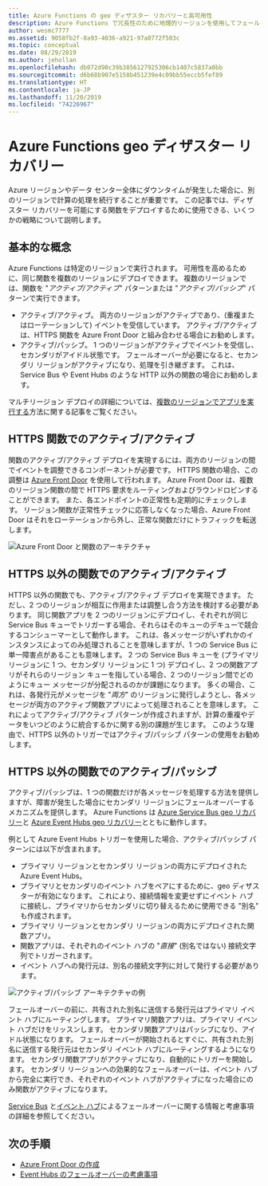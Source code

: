 ```yaml
---
title: Azure Functions の geo ディザスター リカバリーと高可用性
description: Azure Functions で冗長性のために地理的リージョンを使用してフェールオーバーする方法。
author: wesmc7777
ms.assetid: 9058fb2f-8a93-4036-a921-97a0772f503c
ms.topic: conceptual
ms.date: 08/29/2019
ms.author: jehollan
ms.openlocfilehash: db072d90c39b3856127925306cb1407c5837a0bb
ms.sourcegitcommit: d6b68b907e5158b451239e4c09bb55eccb5fef89
ms.translationtype: HT
ms.contentlocale: ja-JP
ms.lasthandoff: 11/20/2019
ms.locfileid: "74226967"
---
```

# <a name="azure-functions-geo-disaster-recovery"></a>Azure Functions geo ディザスター リカバリー

Azure リージョンやデータ センター全体にダウンタイムが発生した場合に、別のリージョンで計算の処理を続行することが重要です。  この記事では、ディザスター リカバリーを可能にする関数をデプロイするために使用できる、いくつかの戦略について説明します。

## <a name="basic-concepts"></a>基本的な概念

Azure Functions は特定のリージョンで実行されます。  可用性を高めるために、同じ関数を複数のリージョンにデプロイできます。  複数のリージョンでは、関数を "*アクティブ/アクティブ*" パターンまたは "*アクティブ/パッシブ*" パターンで実行できます。  

* アクティブ/アクティブ。 両方のリージョンがアクティブであり、(重複またはローテーションして) イベントを受信しています。 アクティブ/アクティブは、HTTPS 関数を Azure Front Door と組み合わせる場合にお勧めします。
* アクティブ/パッシブ。 1 つのリージョンがアクティブでイベントを受信し、セカンダリがアイドル状態です。  フェールオーバーが必要になると、セカンダリ リージョンがアクティブになり、処理を引き継ぎます。  これは、Service Bus や Event Hubs のような HTTP 以外の関数の場合にお勧めします。

マルチリージョン デプロイの詳細については、[複数のリージョンでアプリを実行する](https://docs.microsoft.com/azure/architecture/reference-architectures/app-service-web-app/multi-region)方法に関する記事をご覧ください。

## <a name="activeactive-for-https-functions"></a>HTTPS 関数でのアクティブ/アクティブ

関数のアクティブ/アクティブ デプロイを実現するには、両方のリージョンの間でイベントを調整できるコンポーネントが必要です。  HTTPS 関数の場合、この調整は [Azure Front Door](../frontdoor/front-door-overview.md) を使用して行われます。  Azure Front Door は、複数のリージョン関数の間で HTTPS 要求をルーティングおよびラウンドロビンすることができます。  また、各エンドポイントの正常性も定期的にチェックします。  リージョン関数が正常性チェックに応答しなくなった場合、Azure Front Door はそれをローテーションから外し、正常な関数だけにトラフィックを転送します。  

![Azure Front Door と関数のアーキテクチャ](media/functions-geo-dr/front-door.png)  

## <a name="activeactive-for-non-https-functions"></a>HTTPS 以外の関数でのアクティブ/アクティブ

HTTPS 以外の関数でも、アクティブ/アクティブ デプロイを実現できます。  ただし、2 つのリージョンが相互に作用または調整し合う方法を検討する必要があります。  同じ関数アプリを 2 つのリージョンにデプロイし、それぞれが同じ Service Bus キューでトリガーする場合、それらはそのキューのデキューで競合するコンシューマーとして動作します。  これは、各メッセージがいずれかのインスタンスによってのみ処理されることを意味しますが、1 つの Service Bus に単一障害点があることも意味します。  2 つの Service Bus キューを (プライマリ リージョンに 1 つ、セカンダリ リージョンに 1 つ) デプロイし、2 つの関数アプリがそれらのリージョン キューを指している場合、2 つのリージョン間でどのようにキュー メッセージが分配されるのかが課題になります。  多くの場合、これは、各発行元がメッセージを "*両方*" のリージョンに発行しようとし、各メッセージが両方のアクティブ関数アプリによって処理されることを意味します。  これによってアクティブ/アクティブ パターンが作成されますが、計算の重複やデータをいつどのように統合するかに関する別の課題が生じます。  このような理由で、HTTPS 以外のトリガーではアクティブ/パッシブ パターンの使用をお勧めします。

## <a name="activepassive-for-non-https-functions"></a>HTTPS 以外の関数でのアクティブ/パッシブ

アクティブ/パッシブは、1 つの関数だけが各メッセージを処理する方法を提供しますが、障害が発生した場合にセカンダリ リージョンにフェールオーバーするメカニズムを提供します。  Azure Functions は [Azure Service Bus geo リカバリー](../service-bus-messaging/service-bus-geo-dr.md)と [Azure Event Hubs geo リカバリー](../event-hubs/event-hubs-geo-dr.md)とともに動作します。

例として Azure Event Hubs トリガーを使用した場合、アクティブ/パッシブ パターンには以下が含まれます。

* プライマリ リージョンとセカンダリ リージョンの両方にデプロイされた Azure Event Hubs。
* プライマリとセカンダリのイベント ハブをペアにするために、geo ディザスターが有効になります。  これにより、接続情報を変更せずにイベント ハブに接続し、プライマリからセカンダリに切り替えるために使用できる "別名" も作成されます。
* プライマリ リージョンとセカンダリ リージョンの両方にデプロイされた関数アプリ。
* 関数アプリは、それぞれのイベント ハブの "*直接*" (別名ではない) 接続文字列でトリガーされます。 
* イベント ハブへの発行元は、別名の接続文字列に対して発行する必要があります。 

![アクティブ/パッシブ アーキテクチャの例](media/functions-geo-dr/active-passive.png)

フェールオーバーの前に、共有された別名に送信する発行元はプライマリ イベント ハブにルーティングします。  プライマリ関数アプリは、プライマリ イベント ハブだけをリッスンします。  セカンダリ関数アプリはパッシブになり、アイドル状態になります。  フェールオーバーが開始されるとすぐに、共有された別名に送信する発行元はセカンダリ イベント ハブにルーティングするようになります。  セカンダリ関数アプリがアクティブになり、自動的にトリガーを開始します。  セカンダリ リージョンへの効果的なフェールオーバーは、イベント ハブから完全に実行でき、それぞれのイベント ハブがアクティブになった場合にのみ関数がアクティブになります。

[Service Bus](../service-bus-messaging/service-bus-geo-dr.md) と[イベント ハブ](../event-hubs/event-hubs-geo-dr.md)によるフェールオーバーに関する情報と考慮事項の詳細を参照してください。

## <a name="next-steps"></a>次の手順

* [Azure Front Door の作成](../frontdoor/quickstart-create-front-door.md)
* [Event Hubs のフェールオーバーの考慮事項](../event-hubs/event-hubs-geo-dr.md#considerations)
